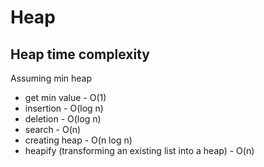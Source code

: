 # Heap

## Heap time complexity

Assuming min heap

- get min value - O(1)
- insertion - O(log n)
- deletion - O(log n)
- search - O(n)
- creating heap - O(n log n)
- heapify (transforming an existing list into a heap) - O(n)
